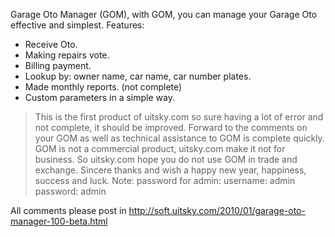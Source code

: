 Garage Oto Manager (GOM), with GOM, you can manage your Garage Oto effective and simplest.
Features:
- Receive Oto.
- Making repairs vote.
- Billing payment.
- Lookup by: owner name, car name, car number plates.
- Made monthly reports. (not complete)
- Custom parameters in a simple way.

> This is the first product of uitsky.com so sure having a lot of error and not complete, it should be improved. Forward to the comments on your GOM as well as technical assistance to GOM is complete quickly.
> GOM is not a commercial product, uitsky.com make it not for business. So uitsky.com hope you do not use GOM in trade and exchange.
> Sincere thanks and wish a happy new year, happiness, success and luck.
Note: password for admin:
username: admin
password: admin

All comments please post in http://soft.uitsky.com/2010/01/garage-oto-manager-100-beta.html
